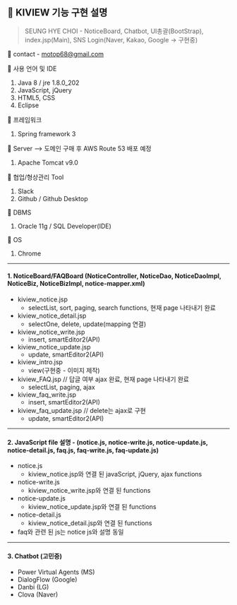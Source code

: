 ## 📣 KIVIEW 기능 구현 설명<Spring framework final project>


>SEUNG HYE CHOI - NoticeBoard, Chatbot, UI총괄(BootStrap), index.jsp(Main), SNS Login(Naver, Kakao, Google -> 구현중)


📩 contact - motop68@gmail.com





🎈 사용 언어 및 IDE
  1. Java 8 / jre 1.8.0_202
  2. JavaScript, jQuery
  3. HTML5, CSS
  4. Eclipse
  
🎈 프레임워크
  1. Spring framework 3

🎈 Server --> 도메인 구매 후 AWS Route 53 배포 예정
  1. Apache Tomcat v9.0
 
🎈 협업/형상관리 Tool
  1. Slack
  2. Github / Github Desktop

🎈 DBMS 
  1. Oracle 11g / SQL Developer(IDE)
  
🎈 OS
  1. Chrome




* * *   
   
   
#### 1. NoticeBoard/FAQBoard (NoticeController, NoticeDao, NoticeDaoImpl, NoticeBiz, NoticeBizImpl, notice-mapper.xml)
  - kiview_notice.jsp 
    - selectList, sort, paging, search functions, 현재 page 나타내기 완료 
  - kiview_notice_detail.jsp
    - selectOne, delete, update(mapping 연결)
  - kiview_notice_write.jsp 
    - insert, smartEditor2(API)
  - kiview_notice_update.jsp
    - update, smartEditor2(API)
  - kiview_intro.jsp
    - view(구현중 - 이미지 제작)
  - kiview_FAQ.jsp // 답글 여부 ajax 완료, 현재 page 나타내기 완료
    - selectList, paging, ajax
  - kiview_faq_write.jsp
    - insert, smartEditor2(API)
  - kiview_faq_update.jsp // delete는 ajax로 구현
    - update, smartEditor2(API)
    
   
* * *

#### 2. JavaScript file 설명 - (notice.js, notice-write.js, notice-update.js, notice-detail.js, faq.js, faq-write.js, faq-update.js)
  - notice.js 
    - kiview_notice.jsp와 연결 된 javaScript, jQuery, ajax functions 
  - notice-write.js
    - kiview_notice_write.jsp와 연결 된 functions
  - notice-update.js 
    - kiview_notice_update.jsp와 연결 된 functions
  - notice-detail.js
    - kiview_notice_detail.jsp와 연결 된 functions 
  - faq와 관련 된 js는 notice js와 설명 동일
  
  
* * *

    
    
#### 3. Chatbot (고민중)
  - Power Virtual Agents (MS)
  - DialogFlow (Google)
  - Danbi (LG)
  - Clova (Naver)

  
  
